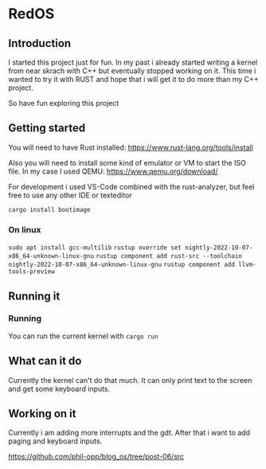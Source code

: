 # RedOS

## Introduction

I started this project just for fun. In my past i already started writing a kernel from near skrach with C++ but eventually stopped working on it. This time i wanted to try it with RUST and hope that i will get it to do more than my C++ project.

So have fun exploring this project

## Getting started

You will need to have Rust installed:
https://www.rust-lang.org/tools/install

Also you will need to install some kind of emulator or VM to start the ISO file.
In my case I used QEMU:
https://www.qemu.org/download/

For development i used VS-Code combined with the rust-analyzer, but feel free to use any other IDE or texteditor

`cargo install bootimage`

### On linux

`sudo apt install gcc-multilib`
`rustup override set nightly-2022-10-07-x86_64-unknown-linux-gnu`
`rustup component add rust-src --toolchain nightly-2022-10-07-x86_64-unknown-linux-gnu`
`rustup component add llvm-tools-preview `

## Running it

### Running

You can run the current kernel with `cargo run`

## What can it do

Currently the kernel can't do that much. It can only print text to the screen and get some keyboard inputs.

## Working on it

Currently i am adding more interrupts and the gdt.
After that i want to add paging and keyboard inputs.

https://github.com/phil-opp/blog_os/tree/post-06/src
